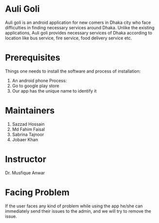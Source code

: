 # Auli Goli
Auli goli is an android application for new comers in Dhaka city who face difficulties in finding necessary services around Dhaka. Unlike the existing applications, Auli goli provides necessary services of Dhaka according to location like bus service, fire service, food delivery service etc.
# Prerequisites
Things one needs to install the software and process of installation:
   1. An android phone
Process:
   1. Go to google play store
   2. Our app has the unique name to identify it
# Maintainers
   1. Sazzad Hossain
   2. Md Fahim Faisal
   3. Sabrina Tajnoor
   4. Jobaer Khan
# Instructor
   Dr. Musfique Anwar
# Facing Problem
If the user faces any kind of problem while using the app he/she can immediately send their issues to the admin, and we will try to remove the issue. 
   
